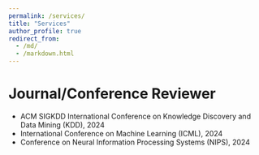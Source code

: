 ```yaml
---
permalink: /services/
title: "Services"
author_profile: true
redirect_from: 
  - /md/
  - /markdown.html
---
```


Journal/Conference Reviewer
======
- ACM SIGKDD International Conference on Knowledge Discovery and Data Mining (KDD), 2024
- International Conference on Machine Learning (ICML), 2024
- Conference on Neural Information Processing Systems (NIPS), 2024





